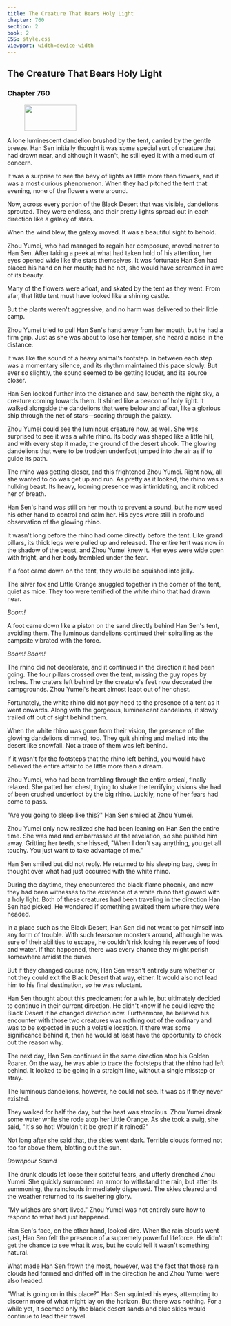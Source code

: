 ```yaml
---
title: The Creature That Bears Holy Light
chapter: 760
section: 2
book: 2
CSS: style.css
viewport: width=device-width
---
```


## The Creature That Bears Holy Light

### Chapter 760

<figure>
	<img src="../Images/gem.gif" alt="" id="gem" width="120" height="60" />
</figure>

A lone luminescent dandelion brushed by the tent, carried by the gentle breeze. Han Sen initially thought it was some special sort of creature that had drawn near, and although it wasn't, he still eyed it with a modicum of concern.

It was a surprise to see the bevy of lights as little more than flowers, and it was a most curious phenomenon. When they had pitched the tent that evening, none of the flowers were around.

Now, across every portion of the Black Desert that was visible, dandelions sprouted. They were endless, and their pretty lights spread out in each direction like a galaxy of stars.

When the wind blew, the galaxy moved. It was a beautiful sight to behold.

Zhou Yumei, who had managed to regain her composure, moved nearer to Han Sen. After taking a peek at what had taken hold of his attention, her eyes opened wide like the stars themselves. It was fortunate Han Sen had placed his hand on her mouth; had he not, she would have screamed in awe of its beauty.

Many of the flowers were afloat, and skated by the tent as they went. From afar, that little tent must have looked like a shining castle.

But the plants weren't aggressive, and no harm was delivered to their little camp.

Zhou Yumei tried to pull Han Sen's hand away from her mouth, but he had a firm grip. Just as she was about to lose her temper, she heard a noise in the distance.

It was like the sound of a heavy animal's footstep. In between each step was a momentary silence, and its rhythm maintained this pace slowly. But ever so slightly, the sound seemed to be getting louder, and its source closer.

Han Sen looked further into the distance and saw, beneath the night sky, a creature coming towards them. It shined like a beacon of holy light. It walked alongside the dandelions that were below and afloat, like a glorious ship through the net of stars—soaring through the galaxy.

Zhou Yumei could see the luminous creature now, as well. She was surprised to see it was a white rhino. Its body was shaped like a little hill, and with every step it made, the ground of the desert shook. The glowing dandelions that were to be trodden underfoot jumped into the air as if to guide its path.

The rhino was getting closer, and this frightened Zhou Yumei. Right now, all she wanted to do was get up and run. As pretty as it looked, the rhino was a hulking beast. Its heavy, looming presence was intimidating, and it robbed her of breath.

Han Sen's hand was still on her mouth to prevent a sound, but he now used his other hand to control and calm her. His eyes were still in profound observation of the glowing rhino.

It wasn't long before the rhino had come directly before the tent. Like grand pillars, its thick legs were pulled up and released. The entire tent was now in the shadow of the beast, and Zhou Yumei knew it. Her eyes were wide open with fright, and her body trembled under the fear.

If a foot came down on the tent, they would be squished into jelly.

The silver fox and Little Orange snuggled together in the corner of the tent, quiet as mice. They too were terrified of the white rhino that had drawn near.

*Boom!*

A foot came down like a piston on the sand directly behind Han Sen's tent, avoiding them. The luminous dandelions continued their spiralling as the campsite vibrated with the force.

*Boom!* *Boom!*

The rhino did not decelerate, and it continued in the direction it had been going. The four pillars crossed over the tent, missing the guy ropes by inches. The craters left behind by the creature's feet now decorated the campgrounds. Zhou Yumei's heart almost leapt out of her chest.

Fortunately, the white rhino did not pay heed to the presence of a tent as it went onwards. Along with the gorgeous, luminescent dandelions, it slowly trailed off out of sight behind them.

When the white rhino was gone from their vision, the presence of the glowing dandelions dimmed, too. They quit shining and melted into the desert like snowfall. Not a trace of them was left behind.

If it wasn't for the footsteps that the rhino left behind, you would have believed the entire affair to be little more than a dream.

Zhou Yumei, who had been trembling through the entire ordeal, finally relaxed. She patted her chest, trying to shake the terrifying visions she had of been crushed underfoot by the big rhino. Luckily, none of her fears had come to pass.

"Are you going to sleep like this?" Han Sen smiled at Zhou Yumei.

Zhou Yumei only now realized she had been leaning on Han Sen the entire time. She was mad and embarrassed at the revelation, so she pushed him away. Gritting her teeth, she hissed, "When I don't say anything, you get all touchy. You just want to take advantage of me."

Han Sen smiled but did not reply. He returned to his sleeping bag, deep in thought over what had just occurred with the white rhino.

During the daytime, they encountered the black-flame phoenix, and now they had been witnesses to the existence of a white rhino that glowed with a holy light. Both of these creatures had been traveling in the direction Han Sen had picked. He wondered if something awaited them where they were headed.

In a place such as the Black Desert, Han Sen did not want to get himself into any form of trouble. With such fearsome monsters around, although he was sure of their abilities to escape, he couldn't risk losing his reserves of food and water. If that happened, there was every chance they might perish somewhere amidst the dunes.

But if they changed course now, Han Sen wasn't entirely sure whether or not they could exit the Black Desert that way, either. It would also not lead him to his final destination, so he was reluctant.

Han Sen thought about this predicament for a while, but ultimately decided to continue in their current direction. He didn't know if he could leave the Black Desert if he changed direction now. Furthermore, he believed his encounter with those two creatures was nothing out of the ordinary and was to be expected in such a volatile location. If there was some significance behind it, then he would at least have the opportunity to check out the reason why.

The next day, Han Sen continued in the same direction atop his Golden Roarer. On the way, he was able to trace the footsteps that the rhino had left behind. It looked to be going in a straight line, without a single misstep or stray.

The luminous dandelions, however, he could not see. It was as if they never existed.

They walked for half the day, but the heat was atrocious. Zhou Yumei drank some water while she rode atop her Little Orange. As she took a swig, she said, "It's so hot! Wouldn't it be great if it rained?"

Not long after she said that, the skies went dark. Terrible clouds formed not too far above them, blotting out the sun.

*Downpour Sound*

The drunk clouds let loose their spiteful tears, and utterly drenched Zhou Yumei. She quickly summoned an armor to withstand the rain, but after its summoning, the rainclouds immediately dispersed. The skies cleared and the weather returned to its sweltering glory.

"My wishes are short-lived." Zhou Yumei was not entirely sure how to respond to what had just happened.

Han Sen's face, on the other hand, looked dire. When the rain clouds went past, Han Sen felt the presence of a supremely powerful lifeforce. He didn't get the chance to see what it was, but he could tell it wasn't something natural.

What made Han Sen frown the most, however, was the fact that those rain clouds had formed and drifted off in the direction he and Zhou Yumei were also headed.

"What is going on in this place?" Han Sen squinted his eyes, attempting to discern more of what might lay on the horizon. But there was nothing. For a while yet, it seemed only the black desert sands and blue skies would continue to lead their travel.